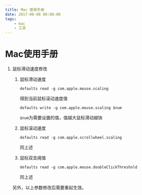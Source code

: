 ```yaml
---
title: Mac 使用手册
date: 2017-06-08 00:00:00
tags: 
	- mac
	- 工具
---
```


# Mac使用手册

1.  鼠标滑动速度修改

    1.  鼠标滑动速度

        ```
        defaults read -g com.apple.mouse.scaling
        ```

        得到当前鼠标滚动速度值

        ```
        defaults write -g com.apple.mouse.scaling $num
        ```

        `$num`为需要设置的值，值越大鼠标滑动越快

    2. 鼠标滚动速度

        ```
        defaults read -g com.apple.scrollwheel.scaling
        ```

        同上述

    3. 鼠标双击阈值

        ```
        defaults read -g com.apple.mouse.doubleClickThreshold
        ```

        同上述

    另外，以上参数修改后需要重起生效。
